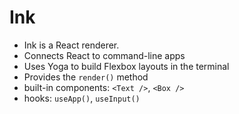 # Ink

- Ink is a React renderer.
- Connects React to command-line apps
- Uses Yoga to build Flexbox layouts in the terminal
- Provides the `render()` method
- built-in components: `<Text />`, `<Box />`
- hooks: `useApp()`, `useInput()`
